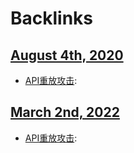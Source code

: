 
# Backlinks
## [August 4th, 2020](<August 4th, 2020.md>)
- [API重放攻击](<API重放攻击.md>):

## [March 2nd, 2022](<March 2nd, 2022.md>)
- [API重放攻击](<API重放攻击.md>):

